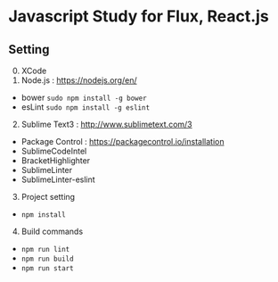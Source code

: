 # Javascript Study for Flux, React.js

## Setting
0. XCode
1. Node.js : https://nodejs.org/en/
 * bower
  `sudo npm install -g bower`
 * esLint
  `sudo npm install -g eslint`
2. Sublime Text3 : http://www.sublimetext.com/3
 * Package Control : https://packagecontrol.io/installation
 * SublimeCodeIntel
 * BracketHighlighter
 * SublimeLinter
 * SublimeLinter-eslint
3. Project setting
 * `npm install`
4. Build commands
 * `npm run lint`
 * `npm run build`
 * `npm run start`
